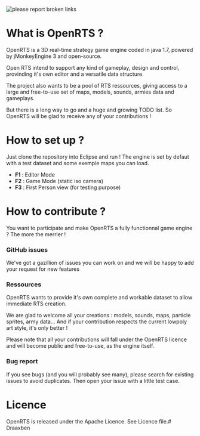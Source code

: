 ![please report broken links](http://s12.postimg.org/uvml3cmvx/code118.png)

# What is OpenRTS ?
OpenRTS is a 3D real-time strategy game engine coded in java 1.7, powered by jMonkeyEngine 3 and open-source.

Open RTS intend to support any kind of gameplay, design and control, provinding it's own editor and a versatile data structure.

The project also wants to be a pool of RTS ressources, giving access to a large and free-to-use set of maps, models, sounds, armies data and gameplays.

But there is a long way to go and a huge and growing TODO list. So OpenRTS will be glad to receive any of your contributions !

# How to set up ?
Just clone the repository into Eclipse and run ! The engine is set by defaut with a test dataset and some exemple maps you can load.

- **F1** : Editor Mode
- **F2** : Game Mode (static iso camera)
- **F3** : First Person view (for testing purpose)

# How to contribute ?
You want to participate and make OpenRTS a fully functionnal game engine ? The more the merrier !

### GitHub issues
We've got a gazillion of issues you can work on and we will be happy to add your request for new features

### Ressources
OpenRTS wants to provide it's own complete and workable dataset to allow immediate RTS creation.

We are glad to welcome all your creations : models, sounds, maps, particle sprites, army data... And if your contribution respects the current lowpoly art style, it's only better !

Please note that all your contributions will fall under the OpenRTS licence and will become public and free-to-use, as the engine itself.

### Bug report
If you see bugs (and you will probably see many), please search for existing issues to avoid duplicates. Then open your issue with a little test case.

# Licence
OpenRTS is released under the Apache Licence. See Licence file.# Draaxben
